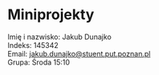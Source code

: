 # Miniprojekty
Imię i nazwisko: Jakub Dunajko   
Indeks: 145342  
Email: jakub.dunajko@stuent.put.poznan.pl  
Grupa: Środa 15:10  
